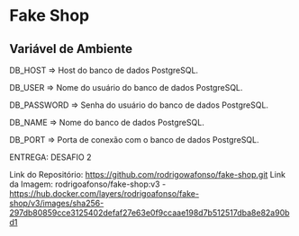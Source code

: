# Fake Shop


## Variável de Ambiente
DB_HOST	=> Host do banco de dados PostgreSQL.

DB_USER => Nome do usuário do banco de dados PostgreSQL.

DB_PASSWORD	=> Senha do usuário do banco de dados PostgreSQL.

DB_NAME	=>	Nome do banco de dados PostgreSQL.

DB_PORT	=>	Porta de conexão com o banco de dados PostgreSQL.


ENTREGA: DESAFIO 2

Link do Repositório: https://github.com/rodrigowafonso/fake-shop.git
Link da Imagem: rodrigoafonso/fake-shop:v3 - https://hub.docker.com/layers/rodrigoafonso/fake-shop/v3/images/sha256-297db80859cce3125402defaf27e63e0f9ccaae198d7b512517dba8e82a90bd1